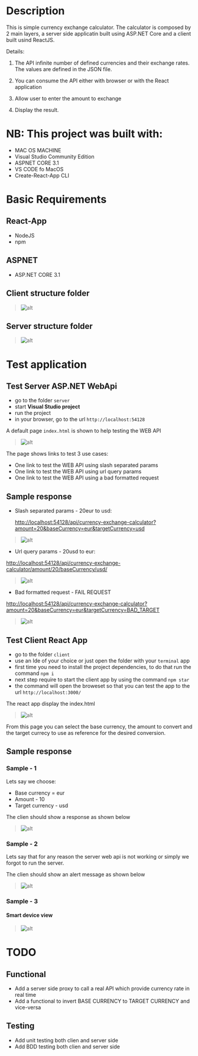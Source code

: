 # Description

This is simple currency exchange calculator. The calculator is composed by 2 main layers, a server side applicatin built using ASP.NET Core and a client built usind ReactJS.

Details:

1. The API infinite number of defined currencies and their exchange rates. The values are defined in the JSON file.

1. You can consume the API either with browser or with the React application
1. Allow user to enter the amount to exchange
1. Display the result.

# NB: This project was built with:

- MAC OS MACHINE
- Visual Studio Community Edition
- ASPNET CORE 3.1
- VS CODE fo MacOS
- Create-React-App CLI

# Basic Requirements

## React-App

- NodeJS
- npm

## ASPNET

- ASP.NET CORE 3.1

## Client structure folder

> ![alt](/docs/images/client-structure-folder.png)

## Server structure folder

> ![alt](/docs/images/server-structure-folder.png)

# Test application

## Test Server ASP.NET WebApi

- go to the folder `server`
- start **Visual Studio project**
- run the project
- in your browser, go to the url `http://localhost:54128`

A default page `index.html` is shown to help testing the WEB API

> ![alt](/docs/images/web-api-test-browser-index.png)

The page shows links to test 3 use cases:

- One link to test the WEB API using slash separated params
- One link to test the WEB API using url query params
- One link to test the WEB API using a bad formatted request

## Sample response

- Slash separated params - 20eur to usd:

  [http://localhost:54128/api/currency-exchange-calculator?amount=20&baseCurrency=eur&targetCurrency=usd](http://localhost:54128/api/currency-exchange-calculator?amount=20&baseCurrency=eur&targetCurrency=usd)

> ![alt](/docs/images/response-browser-query-param.png)

- Url query params - 20usd to eur:

[http://localhost:54128/api/currency-exchange-calculator/amount/20/baseCurrency/usd/](http://localhost:54128/api/currency-exchange-calculator/amount/20/baseCurrency/usd/)

> ![alt](/docs/images/response-browser-slash-param.png)

- Bad formatted request - FAIL REQUEST

[http://localhost:54128/api/currency-exchange-calculator?amount=20&baseCurrency=eur&targetCurrency=BAD_TARGET](http://localhost:54128/api/currency-exchange-calculator?amount=20&baseCurrency=eur&targetCurrency=BAD_TARGET)

> ![alt](/docs/images/response-browser-fail.png)

## Test Client React App

- go to the folder `client`
- use an Ide of your choice or just open the folder with your `terminal` app
- first time you need to install the project dependencies, to do that run the command `npm i`
- next step require to start the client app by using the command `npm star`
- the command will open the broweset so that you can test the app to the url `http://localhost:3000/`

The react app display the index.html

> ![alt](/docs/images/react-client-before.png)

From this page you can select the base currency, the amount to convert and the target currecy to use as reference for the desired conversion.

## Sample response

### Sample - 1

Lets say we choose:

- Base currency = eur
- Amount - 10
- Target currency - usd

The clien should show a response as shown below

> ![alt](/docs/images/react-client-after.png)

### Sample - 2

Lets say that for any reason the server web api is not working or simply we forgot to run the server.

The clien should show an alert message as shown below

> ![alt](/docs/images/react-client-fail-server.png)

### Sample - 3

#### Smart device view

> ![alt](/docs/images/smart-device-view.png)

# TODO

## Functional

- Add a server side proxy to call a real API which provide currency rate in real time
- Add a functional to invert BASE CURRENCY to TARGET CURRENCY and vice-versa

## Testing

- Add unit testing both clien and server side
- Add BDD testing both clien and server side
